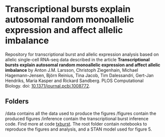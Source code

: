 # Transcriptional bursts explain autosomal random monoallelic expression and affect allelic imbalance

Repository for transcriptional burst and allelic expression analysis based on allelic single-cell RNA-seq data described in the article **Transcriptional bursts explain autosomal random monoallelic expression and affect allelic imbalance** by Anton J.M. Larsson, Christoph Ziegenhain, Michael Hagemann-Jensen, Björn Reinius, Tina Jacob, Tim Dalessandri, Gert-Jan Hendriks, Maria Kasper and Rickard Sandberg. PLOS Computational Biology. doi: [10.1371/journal.pcbi.1008772](https://doi.org/10.1371/journal.pcbi.1008772).

## Folders
/data contains all the data used to produce the figures
/figures contain the produced figures
/inference contain the transcriptional burst inference code. Find more at code [txburst](https://github.com/sandberg-lab/txburst).
The root folder contain notebooks to reproduce the figures and analysis, and a STAN model used for figure 5.
